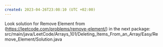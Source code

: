 ```yaml
---
created: 2023-04-26T23:08:10 (UTC +02:00)
---
```

Look solution for Remove Element from (https://leetcode.com/problems/remove-element/) in the next
package: src/main/java/LeetCode/Arrays_101/Deleting_Items_From_an_Array/Easy/Remove_Element/Solution.java
